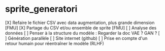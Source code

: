 # sprite_generatori
[X]  Refaire le fichier CSV avec data augmentation, plus grande dimension [FMU]
[X] Partage du CSV et/ou ensemble de sprite [FMU]
[ ] Analyse des données
[ ] Penser à la structure du modèle :
Regarder la doc
VAE ?
GAN ?
[ ] Génération parallèle
[ ] Site internet (github)
[ ] Prise en compte d'un retour humain pour réentraîner le modèle (RLHF)

